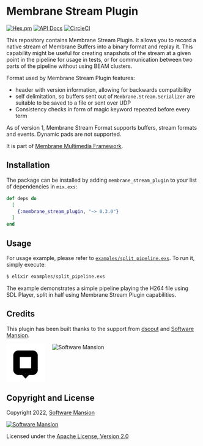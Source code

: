 # Membrane Stream Plugin

[![Hex.pm](https://img.shields.io/hexpm/v/membrane_stream_plugin.svg)](https://hex.pm/packages/membrane_stream_plugin)
[![API Docs](https://img.shields.io/badge/api-docs-yellow.svg?style=flat)](https://hexdocs.pm/membrane_stream_plugin)
[![CircleCI](https://circleci.com/gh/membraneframework/membrane_stream_plugin.svg?style=svg)](https://circleci.com/gh/membraneframework/membrane_stream_plugin)

This repository contains Membrane Stream Plugin.
It allows you to record a native stream of Membrane Buffers into a binary format and replay it.
This capability might be useful for creating snapshots of the stream at a given point in the pipeline for usage in tests, or for communication between two parts of the pipeline without using BEAM clusters.

Format used by Membrane Stream Plugin features:
- header with version information, allowing for backwards compatibility
- self delimitation, so buffers sent out of `Membrane.Stream.Serializer` are suitable to be saved to a file or sent over UDP
- Consistency checks in form of magic keyword repeated before every term

As of version 1, Membrane Stream Format supports buffers, stream formats and events. Dynamic pads are not supported.

It is part of [Membrane Multimedia Framework](https://membraneframework.org).

## Installation

The package can be installed by adding `membrane_stream_plugin` to your list of dependencies in `mix.exs`:

```elixir
def deps do
  [
	{:membrane_stream_plugin, "~> 0.3.0"}
  ]
end
```

## Usage

For usage example, please refer to [`examples/split_pipeline.exs`](examples/split_pipeline.exs).
To run it, simply execute:

```bash
$ elixir examples/split_pipeline.exs
```

The example demonstrates a simple pipeline playing the H264 file using SDL Player, split in half using Membrane Stream Plugin capabilities.

## Credits

This plugin has been built thanks to the support from [dscout](https://dscout.com/) and [Software Mansion](https://swmansion.com).

<div style="display: flex; flex-flow: row; gap: 20px">
  <img alt="dscout" height="100" src="./.github/dscout_logo.png"/>
  <img alt="Software Mansion" src="https://logo.swmansion.com/logo?color=white&variant=desktop&width=150&tag=membrane_stream_plugin"/>
</div>

## Copyright and License

Copyright 2022, [Software Mansion](https://swmansion.com/?utm_source=git&utm_medium=readme&utm_campaign=membrane_stream_plugin)

[![Software Mansion](https://logo.swmansion.com/logo?color=white&variant=desktop&width=200&tag=membrane-github)](https://swmansion.com/?utm_source=git&utm_medium=readme&utm_campaign=membrane_stream_plugin)

Licensed under the [Apache License, Version 2.0](LICENSE)
